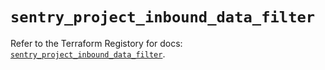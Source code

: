 # `sentry_project_inbound_data_filter`

Refer to the Terraform Registory for docs: [`sentry_project_inbound_data_filter`](https://registry.terraform.io/providers/jianyuan/sentry/0.12.1/docs/resources/project_inbound_data_filter).
